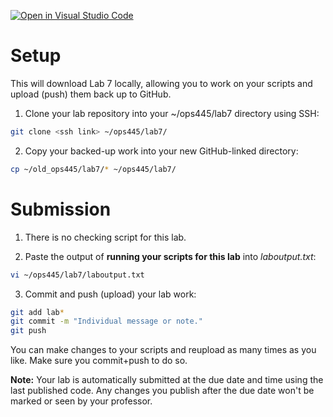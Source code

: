[![Open in Visual Studio Code](https://classroom.github.com/assets/open-in-vscode-2e0aaae1b6195c2367325f4f02e2d04e9abb55f0b24a779b69b11b9e10269abc.svg)](https://classroom.github.com/online_ide?assignment_repo_id=15419440&assignment_repo_type=AssignmentRepo)
# Setup
This will download Lab 7 locally, allowing you to work on your scripts and upload (push) them back up to GitHub.

1. Clone your lab repository into your ~/ops445/lab7 directory using SSH:
```bash
git clone <ssh link> ~/ops445/lab7/
```
2. Copy your backed-up work into your new GitHub-linked directory:
```bash
cp ~/old_ops445/lab7/* ~/ops445/lab7/
```

# Submission
1. There is no checking script for this lab.

2. Paste the output of **running your scripts for this lab** into *laboutput.txt*:
```bash
vi ~/ops445/lab7/laboutput.txt
```

3. Commit and push (upload) your lab work:
```bash
git add lab*
git commit -m "Individual message or note."
git push
```

You can make changes to your scripts and reupload as many times as you like. Make sure you commit+push to do so.

**Note:** Your lab is automatically submitted at the due date and time using the last published code. Any changes you publish after the due date won't be marked or seen by your professor.
